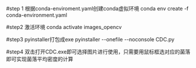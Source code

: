 #step 1 根据conda-enviroment.yaml创建conda虚拟环境
conda env create -f conda-environment.yaml

#step2 激活环境
conda activate images_opencv

#step3 pyinstaller打包成exe
pyinstaller --onefile --noconsole CDC.py

#step4
双击打开CDC.exe即可选择图片进行使用，只需要用鼠标框选对应的菌落即可实现菌落平均密度的计算

